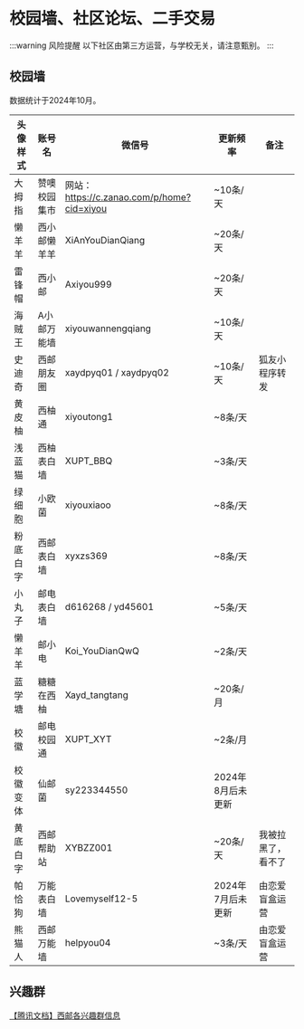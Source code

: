 # 校园墙、社区论坛、二手交易

:::warning 风险提醒
以下社区由第三方运营，与学校无关，请注意甄别。
:::

## 校园墙

数据统计于2024年10月。

| 头像样式 | 账号名       | 微信号                                                | 更新频率          | 备注               |
| -------- | ------------ | ----------------------------------------------------- | ----------------- | ------------------ |
| 大拇指   | 赞噢校园集市 | 网站：https://c.zanao.com/p/home?cid=xiyou            | ~10条/天          |
| 懒羊羊   | 西小邮懒羊羊 | <Tip copy>XiAnYouDianQiang</Tip>                      | ~20条/天          |
| 雷锋帽   | 西小邮       | <Tip copy>Axiyou999</Tip>                             | ~20条/天          |
| 海贼王   | A小邮万能墙  | <Tip copy>xiyouwannengqiang</Tip>                     | ~10条/天          |
| 史迪奇   | 西邮朋友圈   | <Tip copy>xaydpyq01</Tip> / <Tip copy>xaydpyq02</Tip> | ~10条/天          | 狐友小程序转发     |
| 黄皮柚   | 西柚通       | <Tip copy>xiyoutong1</Tip>                            | ~8条/天           |
| 浅蓝猫   | 西柚表白墙   | <Tip copy>XUPT_BBQ</Tip>                              | ~3条/天           |
| 绿细胞   | 小欧菌       | <Tip copy>xiyouxiaoo</Tip>                            | ~8条/天           |
| 粉底白字 | 西邮表白墙   | <Tip copy>xyxzs369</Tip>                              | ~8条/天           |
| 小丸子   | 邮电表白墙   | <Tip copy>d616268</Tip> / <Tip copy>yd45601</Tip>     | ~5条/天           |
| 懒羊羊   | 邮小电       | <Tip copy>Koi_YouDianQwQ</Tip>                        | ~2条/天           |
| 蓝学塘   | 糖糖在西柚   | <Tip copy>Xayd_tangtang</Tip>                         | ~20条/月          |
| 校徽     | 邮电校园通   | <Tip copy>XUPT_XYT</Tip>                              | ~2条/月           |
| 校徽变体 | 仙邮菌       | <Tip copy>sy223344550</Tip>                           | 2024年8月后未更新 |
| 黄底白字 | 西邮帮助站   | <Tip copy>XYBZZ001</Tip>                              | ~20条/天          | 我被拉黑了，看不了 |
| 帕恰狗   | 万能表白墙   | <Tip copy>Lovemyself12-5</Tip>                        | 2024年7月后未更新 | 由恋爱盲盒运营     |
| 熊猫人   | 西邮万能墙   | <Tip copy>helpyou04</Tip>                             | ~3条/天           | 由恋爱盲盒运营     |

## 兴趣群

[【腾讯文档】西邮各兴趣群信息](https://docs.qq.com/sheet/DSkFiRmpzcVJHSklM?tab=ov58e9)
